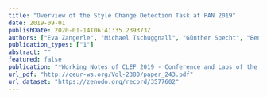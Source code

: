 ```yaml
---
title: "Overview of the Style Change Detection Task at PAN 2019"
date: 2019-09-01
publishDate: 2020-01-14T06:41:35.239373Z
authors: ["Eva Zangerle", "Michael Tschuggnall", "Günther Specht", "Benno Stein", "Martin Potthast"]
publication_types: ["1"]
abstract: ""
featured: false
publication: "*Working Notes of CLEF 2019 - Conference and Labs of the Evaluation Forum, Lugano, Switzerland, September 9-12, 2019*"
url_pdf: "http://ceur-ws.org/Vol-2380/paper_243.pdf"
url_dataset: "https://zenodo.org/record/3577602"
---
```


